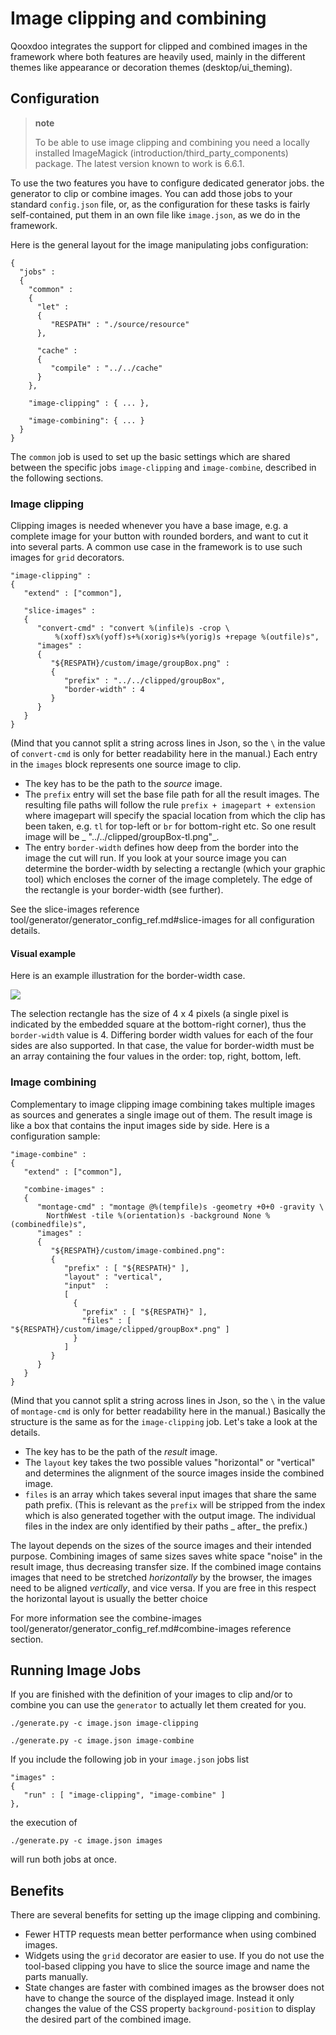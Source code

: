 # Image clipping and combining

Qooxdoo integrates the support for clipped and combined images in the framework
where both features are heavily used, mainly in the different themes like
appearance or decoration themes (desktop/ui_theming).

## Configuration

> **note**
>
> To be able to use image clipping and combining you need a locally installed
> ImageMagick (introduction/third_party_components) package. The latest version
> known to work is 6.6.1.

To use the two features you have to configure dedicated generator jobs. the
generator to clip or combine images. You can add those jobs to your standard
`config.json` file, or, as the configuration for these tasks is fairly
self-contained, put them in an own file like `image.json`, as we do in the
framework.

Here is the general layout for the image manipulating jobs configuration:

```
{
  "jobs" :
  {
    "common" :
    {
      "let" :
      {
         "RESPATH" : "./source/resource"
      },

      "cache" :
      {
         "compile" : "../../cache"
      }
    },

    "image-clipping" : { ... },

    "image-combining": { ... }
  }
}
```

The `common` job is used to set up the basic settings which are shared between
the specific jobs `image-clipping` and `image-combine`, described in the
following sections.

### Image clipping

Clipping images is needed whenever you have a base image, e.g. a complete image
for your button with rounded borders, and want to cut it into several parts. A
common use case in the framework is to use such images for `grid` decorators.

```
"image-clipping" :
{
   "extend" : ["common"],

   "slice-images" :
   {
      "convert-cmd" : "convert %(infile)s -crop \
          %(xoff)sx%(yoff)s+%(xorig)s+%(yorig)s +repage %(outfile)s",
      "images" :
      {
         "${RESPATH}/custom/image/groupBox.png" :
         {
            "prefix" : "../../clipped/groupBox",
            "border-width" : 4
         }
      }
   }
}
```

(Mind that you cannot split a string across lines in Json, so the `\` in the
value of `convert-cmd` is only for better readability here in the manual.) Each
entry in the `images` block represents one source image to clip.

- The key has to be the path to the _source_ image.
- The `prefix` entry will set the base file path for all the result images. The
  resulting file paths will follow the rule `prefix + imagepart + extension`
  where imagepart will specify the spacial location from which the clip has been
  taken, e.g. `tl` for top-left or `br` for bottom-right etc. So one result
  image will be _ "../../clipped/groupBox-tl.png"_.
- The entry `border-width` defines how deep from the border into the image the
  cut will run. If you look at your source image you can determine the
  border-width by selecting a rectangle (which your graphic tool) which encloses
  the corner of the image completely. The edge of the rectangle is your
  border-width (see further).

See the slice-images reference
tool/generator/generator_config_ref.md#slice-images for all configuration
details.

#### Visual example

Here is an example illustration for the border-width case.

![](groupbox_clipping.png)

The selection rectangle has the size of 4 x 4 pixels (a single pixel is
indicated by the embedded square at the bottom-right corner), thus the
`border-width` value is 4. Differing border width values for each of the four
sides are also supported. In that case, the value for border-width must be an
array containing the four values in the order: top, right, bottom, left.

### Image combining

Complementary to image clipping image combining takes multiple images as sources
and generates a single image out of them. The result image is like a box that
contains the input images side by side. Here is a configuration sample:

```
"image-combine" :
{
   "extend" : ["common"],

   "combine-images" :
   {
      "montage-cmd" : "montage @%(tempfile)s -geometry +0+0 -gravity \
        NorthWest -tile %(orientation)s -background None %(combinedfile)s",
      "images" :
      {
         "${RESPATH}/custom/image-combined.png":
         {
            "prefix" : [ "${RESPATH}" ],
            "layout" : "vertical",
            "input"  :
            [
              {
                "prefix" : [ "${RESPATH}" ],
                "files" : [ "${RESPATH}/custom/image/clipped/groupBox*.png" ]
              }
            ]
         }
      }
   }
}
```

(Mind that you cannot split a string across lines in Json, so the `\` in the
value of `montage-cmd` is only for better readability here in the manual.)
Basically the structure is the same as for the `image-clipping` job. Let's take
a look at the details.

- The key has to be the path of the _result_ image.
- The `layout` key takes the two possible values "horizontal" or "vertical" and
  determines the alignment of the source images inside the combined image.
- `files` is an array which takes several input images that share the same path
  prefix. (This is relevant as the `prefix` will be stripped from the index
  which is also generated together with the output image. The individual files
  in the index are only identified by their paths _ after_ the prefix.)

The layout depends on the sizes of the source images and their intended purpose.
Combining images of same sizes saves white space "noise" in the result image,
thus decreasing transfer size. If the combined image contains images that need
to be stretched _horizontally_ by the browser, the images need to be aligned
_vertically_, and vice versa. If you are free in this respect the horizontal
layout is usually the better choice

For more information see the combine-images
tool/generator/generator_config_ref.md#combine-images reference section.

## Running Image Jobs

If you are finished with the definition of your images to clip and/or to combine
you can use the `generator` to actually let them created for you.

```
./generate.py -c image.json image-clipping

./generate.py -c image.json image-combine
```

If you include the following job in your `image.json` jobs list

```
"images" :
{
   "run" : [ "image-clipping", "image-combine" ]
},
```

the execution of

```
./generate.py -c image.json images
```

will run both jobs at once.

## Benefits

There are several benefits for setting up the image clipping and combining.

- Fewer HTTP requests mean better performance when using combined images.
- Widgets using the `grid` decorator are easier to use. If you do not use the
  tool-based clipping you have to slice the source image and name the parts
  manually.
- State changes are faster with combined images as the browser does not have to
  change the source of the displayed image. Instead it only changes the value of
  the CSS property `background-position` to display the desired part of the
  combined image.
